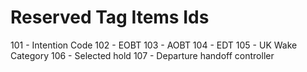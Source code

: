 # Reserved Tag Items Ids

101 - Intention Code
102 - EOBT
103 - AOBT
104 - EDT
105 - UK Wake Category
106 - Selected hold
107 - Departure handoff controller
